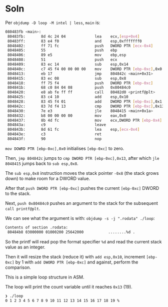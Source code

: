 # Soln

Per `objdump -D loop -M intel | less`, `main` is:

```sh
080483fb <main>:
 80483fb:       8d 4c 24 04             lea    ecx,[esp+0x4]
 80483ff:       83 e4 f0                and    esp,0xfffffff0
 8048402:       ff 71 fc                push   DWORD PTR [ecx-0x4]
 8048405:       55                      push   ebp
 8048406:       89 e5                   mov    ebp,esp
 8048408:       51                      push   ecx
 8048409:       83 ec 14                sub    esp,0x14
 804840c:       c7 45 f4 00 00 00 00    mov    DWORD PTR [ebp-0xc],0x0
 8048413:       eb 17                   jmp    804842c <main+0x31>
 8048415:       83 ec 08                sub    esp,0x8
 8048418:       ff 75 f4                push   DWORD PTR [ebp-0xc]
 804841b:       68 c0 84 04 08          push   0x80484c0
 8048420:       e8 ab fe ff ff          call   80482d0 <printf@plt>
 8048425:       83 c4 10                add    esp,0x10
 8048428:       83 45 f4 01             add    DWORD PTR [ebp-0xc],0x1
 804842c:       83 7d f4 13             cmp    DWORD PTR [ebp-0xc],0x13
 8048430:       7e e3                   jle    8048415 <main+0x1a>
 8048432:       b8 00 00 00 00          mov    eax,0x0
 8048437:       8b 4d fc                mov    ecx,DWORD PTR [ebp-0x4]
 804843a:       c9                      leave
 804843b:       8d 61 fc                lea    esp,[ecx-0x4]
 804843e:       c3                      ret
 804843f:       90                      nop
```

`mov DOWRD PTR [ebp-0xc],0x0` initialises `[ebp-0xc]` to zero.

Then, `jmp 804842c` jumps to `cmp DWORD PTR [ebp-0xc],0x13`, after which `jle 8048415`
jumps back to `sub esp,0x8`.

The `sub esp,0x8` instruction moves the stack pointer `-0x8` (the stack grows down) to make room for
a DWORD value.

After that `push DWORD PTR [ebp-0xc]` pushes the current `[ebp-0xc]` DWORD to the stack.

Next, `push 0x80484c0` pushes an argument to the stack for the subsequent `call printf@plt`.

We can see what the argument is with: `objdump -s -j ".rodata" ./loop`:

```sh
Contents of section .rodata:
 80484b8 03000000 01000200 25642000           ........%d .
```

So the printf will read pop the format specifier `%d` and read the current stack value as an integer.

Then it will resize the stack (reduce it) with `add esp,0x10`, increment `[ebp-0xc]` by 1 with
`add DWORD PTR [ebp-0xc]` and against, perform the comparison.

This is a simple loop structure in ASM.

The loop will print the count variable until it reaches `0x13` (19).

```sh
❯ ./loop
0 1 2 3 4 5 6 7 8 9 10 11 12 13 14 15 16 17 18 19 %
```
